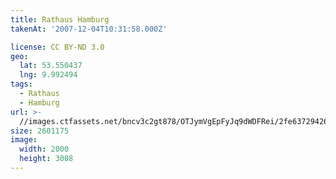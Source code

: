 ```yaml
---
title: Rathaus Hamburg
takenAt: '2007-12-04T10:31:58.000Z'

license: CC BY-ND 3.0
geo:
  lat: 53.550437
  lng: 9.992494
tags:
  - Rathaus
  - Hamburg
url: >-
  //images.ctfassets.net/bncv3c2gt878/OTJymVgEpFyJq9dWDFRei/2fe637294267637f70d2b26349f996d4/rathaus-hamburg_4559585363_o
size: 2601175
image:
  width: 2000
  height: 3008
---
```

